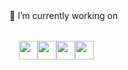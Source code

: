 <html>
<head>
   <link rel="stylesheet" href="https://cdnjs.cloudflare.com/ajax/libs/font-awesome/4.7.0/css/font-awesome.min.css">
</head>
<body>
🔭 I’m currently working on <br><br>
<div class="my-workings" style="display:flex;margin:15px;">
    <a href="https://html.com/" target="_blank"><img width="30" height="30" src="https://img.icons8.com/color/48/000000/html-5--v1.png"/></a>
   <a href="https://www.w3.org/Style/CSS/Overview.en.html" target="_blank"><img width="30" height="30" src="https://img.icons8.com/color/48/000000/css3.png"/></a>
   <a href="https://www.javascript.com/"><img width="30" height="30" src="https://img.icons8.com/dusk/48/000000/javascript-logo.png"/></a>
   <a href="https://www.javascript.com/"><img width="30" height="30" src="https://img.icons8.com/color/48/000000/django.png"/></a>
</div>
</body>
</html>
